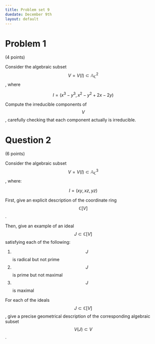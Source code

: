 ```yaml
---
title: Problem set 9
duedate: December 9th
layout: default
---
```


Problem 1
====
(4 points)

Consider the algebraic subset $$V=V(I)\subset \mathbb{A}_{\mathbb{C}}^2$$, where

$$I=(x^3-y^3, x^2-y^2+2x-2y)$$

Compute the irreducible components of $$V$$, carefully checking that each component actually is irreducible.

Question 2
====
(6 points)


Consider the algebraic subset $$V=V(I)\subset \mathbb{A}_{\mathbb{C}}^3$$, where:

$$I=(xy,xz,yz)$$

First, give an explicit description of the coordinate ring $$\mathbb{C}[V]$$.

Then, give an example of an ideal $$J\subset\mathbb{C}[V]$$ satisfying each of the following:

1. $$J$$ is radical but not prime
2. $$J$$ is prime but not maximal
3. $$J$$ is maximal

For each of the ideals $$J\subset \mathbb{C}[V]$$, give a precise geometrical description of the corresponding algebraic subset $$V(J)\subset V$$.




